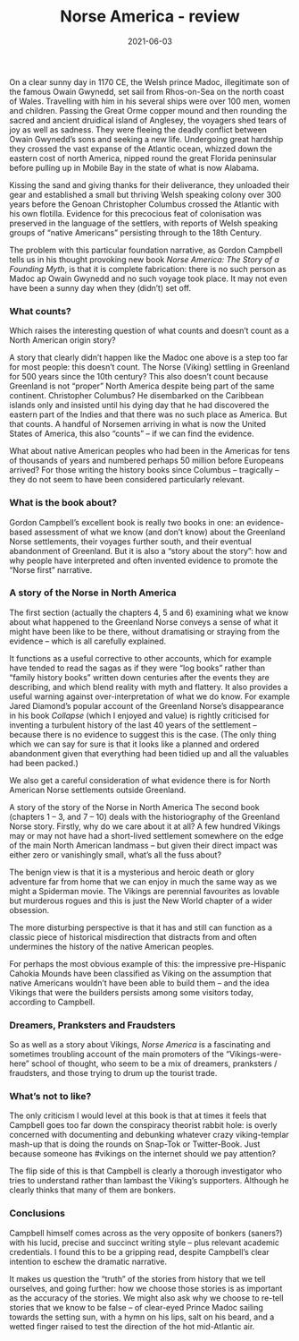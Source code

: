 ﻿---
layout: layouts/bookreview.njk

tags:
  - post
  - review

title: Norse America - review
review_book_main_title: Norse America
review_book_sub_title: The Story of a Founding Myth
review_book_author: Gordon Campbell
review_book_author_surname: Campbell
review_book_image_url: https://res.cloudinary.com/ds2o5ecdw/image/upload/acovers/0198861559.02._SCL_.jpg
review_book_image_small_url: https://res.cloudinary.com/ds2o5ecdw/image/upload/acovers/0198861559.02._SCM_.jpg
review_publication_date: 2021-03-25
review_publisher: Oxford University Press
review_pages: 272
review_ISBN13: 978-0198861553
review_book_tags:
  - [North America]
  - [Middle Ages]
  - [Social, Political]
  - [Vikings]
review_podcasts:
  - [https://www.listennotes.com/e/d5ae3f7a41c9484ba16483a0e13cab08, Dan Snow‘s History Hit, Vikings in America]
  - [https://www.listennotes.com/e/e184ba4174a1450985f250ef5094bfb0, History Extra podcast, Vikings in North America]
shopping_links:
  - [https://www.amazon.co.uk/Norse-America-Story-Founding-Myth/dp/0198861559/, Amazon UK, Amazon UK book link]
  - [https://www.amazon.com/Norse-America-Story-Founding-Myth/dp/0198861559/, Amazon US, Amazon US book link]
post_author: Anthony Webb
date: 2021-06-03
review_rating: ★★★★★
permalink: '/2021/06/03/norse-america/'
review_summary: '<p>Norse America gives us an authoritative and very readable account of Viking settlement in North America. But it is also the fascinating and sometimes troubling story of the “Vikings first” advocates: a mix of dreamers, pranksters, fraudsters – and those trying to drum up the tourist trade.</p><p>A gripping read, it makes us question the “truth” of history that we sometimes take for granted, and how we choose our stories is as important as their accuracy.</p>'
---
On a clear sunny day in 1170 CE, the Welsh prince Madoc, illegitimate son of the famous Owain Gwynedd, set sail from Rhos-on-Sea on the north coast of Wales. Travelling with him in his several ships were over 100 men, women and children. Passing the Great Orme copper mound and then rounding the sacred and ancient druidical island of Anglesey, the voyagers shed tears of joy as well as sadness. They were fleeing the deadly conflict between Owain Gwynedd’s sons and seeking a new life. Undergoing great hardship they crossed the vast expanse of the Atlantic ocean, whizzed down the eastern cost of north America, nipped round the great Florida peninsular before pulling up in Mobile Bay in the state of what is now Alabama.

Kissing the sand and giving thanks for their deliverance, they unloaded their gear and established a small but thriving Welsh speaking colony over 300 years before the Genoan Christopher Columbus crossed the Atlantic with his own flotilla. Evidence for this precocious feat of colonisation was preserved in the language of the settlers, with reports of Welsh speaking groups of “native Americans” persisting through to the 18th Century.

The problem with this particular foundation narrative, as Gordon Campbell tells us in his thought provoking new book *Norse America: The Story of a Founding Myth*, is that it is complete fabrication: there is no such person as Madoc ap Owain Gwynedd and no such voyage took place. It may not even have been a sunny day when they (didn’t) set off.

### What counts?
Which raises the interesting question of what counts and doesn’t count as a North American origin story?

A story that clearly didn’t happen like the Madoc one above is a step too far for most people: this doesn’t count. The Norse (Viking) settling in Greenland for 500 years since the 10th century? This also doesn’t count because Greenland is not “proper” North America despite being part of the same continent. Christopher Columbus? He disembarked on the Caribbean islands only and insisted until his dying day that he had discovered the eastern part of the Indies and that there was no such place as America. But that counts. A handful of Norsemen arriving in what is now the United States of America, this also “counts” – if we can find the evidence.

What about native American peoples who had been in the Americas for tens of thousands of years and numbered perhaps 50 million before Europeans arrived? For those writing the history books since Columbus – tragically – they do not seem to have been considered particularly relevant.

### What is the book about?
Gordon Campbell’s excellent book is really two books in one: an evidence-based assessment of what we know (and don’t know) about the Greenland Norse settlements, their voyages further south, and their eventual abandonment of Greenland. But it is also a “story about the story”: how and why people have interpreted and often invented evidence to promote the “Norse first” narrative.

### A story of the Norse in North America
The first section (actually the chapters 4, 5 and 6) examining what we know about what happened to the Greenland Norse conveys a sense of what it might have been like to be there, without dramatising or straying from the evidence – which is all carefully explained.

It functions as a useful corrective to other accounts, which for example have tended to read the sagas as if they were “log books” rather than “family history books” written down centuries after the events they are describing, and which blend reality with myth and flattery. It also provides a useful warning against over-interpretation of what we do know. For example Jared Diamond’s popular account of the Greenland Norse’s disappearance in his book *Collapse* (which I enjoyed and value) is rightly criticised for inventing a turbulent history of the last 40 years of the settlement – because there is no evidence to suggest this is the case. (The only thing which we can say for sure is that it looks like a planned and ordered abandonment given that everything had been tidied up and all the valuables had been packed.)

We also get a careful consideration of what evidence there is for North American Norse settlements outside Greenland.

A story of the story of the Norse in North America
The second book (chapters 1 – 3, and 7 – 10) deals with the historiography of the Greenland Norse story. Firstly, why do we care about it at all? A few hundred Vikings may or may not have had a short-lived settlement somewhere on the edge of the main North American landmass – but given their direct impact was either zero or vanishingly small, what’s all the fuss about?

The benign view is that it is a mysterious and heroic death or glory adventure far from home that we can enjoy in much the same way as we might a Spiderman movie. The Vikings are perennial favourites as lovable but murderous rogues and this is just the New World chapter of a wider obsession.

The more disturbing perspective is that it has and still can function as a classic piece of historical misdirection that distracts from and often undermines the history of the native American peoples.

For perhaps the most obvious example of this: the impressive pre-Hispanic Cahokia Mounds have been classified as Viking on the assumption that native Americans wouldn’t have been able to build them – and the idea Vikings that were the builders persists among some visitors today, according to Campbell.

### Dreamers, Pranksters and Fraudsters
So as well as a story about Vikings, *Norse America* is a fascinating and sometimes troubling account of the main promoters of the “Vikings-were-here” school of thought, who seem to be a mix of dreamers, pranksters / fraudsters, and those trying to drum up the tourist trade.

### What’s not to like?
The only criticism I would level at this book is that at times it feels that Campbell goes too far down the conspiracy theorist rabbit hole: is overly concerned with documenting and debunking whatever crazy viking-templar mash-up that is doing the rounds on Snap-Tok or Twitter-Book. Just because someone has #vikings on the internet should we pay attention?

The flip side of this is that Campbell is clearly a thorough investigator who tries to understand rather than lambast the Viking’s supporters. Although he clearly thinks that many of them are bonkers.

### Conclusions
Campbell himself comes across as the very opposite of bonkers (saners?) with his lucid, precise and succinct writing style – plus relevant academic credentials. I found this to be a gripping read, despite Campbell’s clear intention to eschew the dramatic narrative.

It makes us question the “truth” of the stories from history that we tell ourselves, and going further: how we choose those stories is as important as the accuracy of the stories. We might also ask why we choose to re-tell stories that we know to be false – of clear-eyed Prince Madoc sailing towards the setting sun, with a hymn on his lips, salt on his beard, and a wetted finger raised to test the direction of the hot mid-Atlantic air.